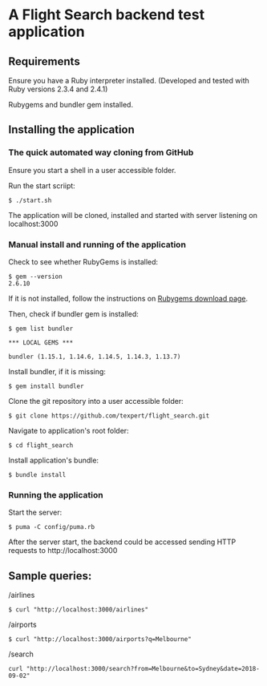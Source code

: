 # A Flight Search backend test application

## Requirements

Ensure you have a Ruby interpreter installed. (Developed and tested with Ruby versions 2.3.4 and 2.4.1)

Rubygems and bundler gem installed.

## Installing the application

### The quick automated way cloning from GitHub

Ensure you start a shell in a user accessible folder.

Run the start scriipt:

```
$ ./start.sh
```

The application will be cloned, installed and started with server listening on localhost:3000

### Manual install and running of the application
 
Check to see whether RubyGems is installed:

```
$ gem --version
2.6.10
```

If it is not installed, follow the instructions on [Rubygems download page](https://rubygems.org/pages/download/).

Then, check if bundler gem is installed:

```
$ gem list bundler

*** LOCAL GEMS ***

bundler (1.15.1, 1.14.6, 1.14.5, 1.14.3, 1.13.7)

```

Install bundler, if it is missing:

```
$ gem install bundler
```

Clone the git repository into a user accessible folder:

```
$ git clone https://github.com/texpert/flight_search.git
```

Navigate to application's root folder:

```
$ cd flight_search
```

Install application's bundle:

```
$ bundle install
```

### Running the application

Start the server:

```
$ puma -C config/puma.rb
```

After the server start, the backend could be accessed sending HTTP requests to http://localhost:3000

## Sample queries:

/airlines

```
$ curl "http://localhost:3000/airlines"
```

/airports

```
$ curl "http://localhost:3000/airports?q=Melbourne"
```

/search

```
curl "http://localhost:3000/search?from=Melbourne&to=Sydney&date=2018-09-02"
```
